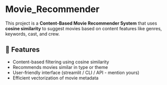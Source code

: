 # Movie_Recommender
This project is a **Content-Based Movie Recommender System** that uses **cosine similarity** to suggest movies based on content features like genres, keywords, cast, and crew.

## 🚀 Features

- Content-based filtering using cosine similarity
- Recommends movies similar in type or theme
- User-friendly interface (streamlit / CLI / API - mention yours)
- Efficient vectorization of movie metadata

